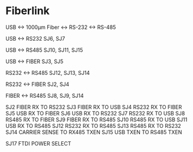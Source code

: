 Fiberlink
=========

USB <-> 1000µm Fiber <-> RS-232 <-> RS-485


USB <-> RS232
SJ6, SJ7

USB <-> RS485
SJ10, SJ11, SJ15

USB <-> FIBER
SJ3, SJ5

RS232 <-> RS485
SJ12, SJ13, SJ14

RS232 <-> FIBER
SJ2, SJ4

FIBER <-> RS485
SJ8, SJ9, SJ14


SJ2 FIBER RX TO RS232
SJ3 FIBER RX TO USB
SJ4 RS232 RX TO FIBER
SJ5 USB RX TO FIBER
SJ6 USB RX TO RS232
SJ7 RS232 RX TO USB
SJ8 RS485 RX TO FIBER
SJ9 FIBER RX TO RS485
SJ10 RS485 RX TO USB
SJ11 USB RX TO RS485
SJ12 RS232 RX TO RS485
SJ13 RS485 RX TO RS232
SJ14 CARRIER SENSE TO RX485 TXEN
SJ15 USB TXEN TO RS485 TXEN

SJ17 FTDI POWER SELECT

